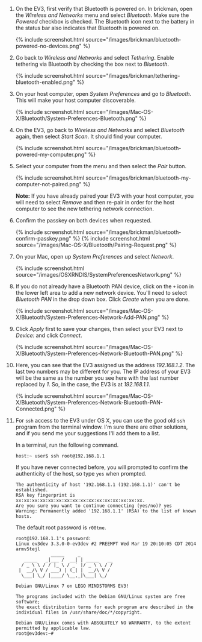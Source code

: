 1.  On the EV3, first verify that Bluetooth is powered on. In brickman,
    open the *Wireless and Networks* menu and select *Bluetooth*. Make sure the
    *Powered* checkbox is checked. The Bluetooth icon next to the battery in the
    status bar also indicates that Bluetooth is powered on.

    {% include screenshot.html source="/images/brickman/bluetooth-powered-no-devices.png" %}

2.  Go back to *Wireless and Networks* and select *Tethering*. Enable tethering
    via Bluetooth by checking the box next to *Bluetooth*.

    {% include screenshot.html source="/images/brickman/tethering-bluetooth-enabled.png" %}

3.  On your host computer, open *System Preferences* and go to *Bluetooth*. This
    will make your host computer discoverable.

    {% include screenshot.html source="/images/Mac-OS-X/Bluetooth/System-Preferences-Bluetooth.png" %}

4.  On the EV3, go back to *Wireless and Networks* and select *Bluetooth* again,
    then select *Start Scan*. It should find your computer.

    {% include screenshot.html source="/images/brickman/bluetooth-powered-my-computer.png" %}

5.  Select your computer from the menu and then select the *Pair* button.

    {% include screenshot.html source="/images/brickman/bluetooth-my-computer-not-paired.png" %}

    __Note:__ If you have already paired your EV3 with your host computer, you
    will need to select *Remove* and then re-pair in order for the host computer
    to see the new tethering network connection.

6.  Confirm the passkey on both devices when requested.

    {% include screenshot.html source="/images/brickman/bluetooth-confirm-passkey.png" %}
    {% include screenshot.html source="/images/Mac-OS-X/Bluetooth/Pairing-Request.png" %}

7.  On your Mac, open up *System Preferences* and select *Network*.

    {% include screenshot.html source="/images/OSXRNDIS/SystemPreferencesNetwork.png" %}

8.  If you do not already have a Bluetooth PAN device, click on the `+`
    icon in the lower left area to add a new network device. You'll need to
    select *Bluetooth PAN* in the drop down box. Click *Create* when you are done.

    {% include screenshot.html source="/images/Mac-OS-X/Bluetooth/System-Preferences-Network-Add-PAN.png" %}

9.  Click *Apply* first to save your changes, then select your EV3 next to
    *Device:* and click *Connect*.

    {% include screenshot.html source="/images/Mac-OS-X/Bluetooth/System-Preferences-Network-Bluetooth-PAN.png" %}

10. Here, you can see that the EV3 assigned us the address *192.168.1.2*. The
    last two numbers may be different for you. The IP address of your EV3 will
    be the same as the number you see here with the last number replaced by *1*.
    So, in the case, the EV3 is at *192.168.1.1*.

    {% include screenshot.html source="/images/Mac-OS-X/Bluetooth/System-Preferences-Network-Bluetooth-PAN-Connected.png" %}

11. For `ssh` access to the EV3 under OS X, you can use the good old `ssh`
    program from the terminal window. I'm sure there are other solutions, and
    if you send me your suggestions I'll add them to a list.

    In a terminal, run the following command.

        host:~ user$ ssh root@192.168.1.1

    If you have never connected before, you will prompted to confirm the
    authenticity of the host, so type `yes` when prompted.

        The authenticity of host '192.168.1.1 (192.168.1.1)' can't be established.
        RSA key fingerprint is xx:xx:xx:xx:xx:xx:xx:xx:xx:xx:xx:xx:xx:xx:xx:xx.
        Are you sure you want to continue connecting (yes/no)? yes
        Warning: Permanently added '192.168.1.1' (RSA) to the list of known hosts.

    The default root password is `r00tme`.

        root@192.168.1.1's password: 
        Linux ev3dev 3.3.0-0-ev3dev #2 PREEMPT Wed Mar 19 20:10:05 CDT 2014 armv5tejl
                     _____     _
           _____   _|___ /  __| | _____   __
          / _ \ \ / / |_ \ / _` |/ _ \ \ / /
         |  __/\ V / ___) | (_| |  __/\ V /
          \___| \_/ |____/ \__,_|\___| \_/
        
        Debian GNU/Linux 7 on LEGO MINDSTORMS EV3!
        
        The programs included with the Debian GNU/Linux system are free software;
        the exact distribution terms for each program are described in the
        individual files in /usr/share/doc/*/copyright.
        
        Debian GNU/Linux comes with ABSOLUTELY NO WARRANTY, to the extent
        permitted by applicable law.
        root@ev3dev:~# 
